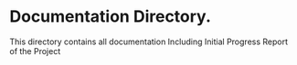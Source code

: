 # Documentation Directory. 
This directory contains all documentation
Including Initial Progress Report of the Project

